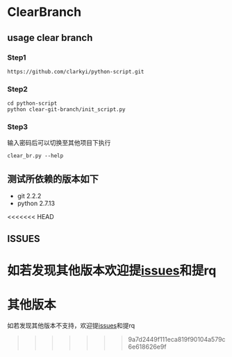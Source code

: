 # ClearBranch

## usage clear branch

### Step1
```
https://github.com/clarkyi/python-script.git 
```
### Step2
```
cd python-script
python clear-git-branch/init_script.py
```
### Step3
输入密码后可以切换至其他项目下执行
```
clear_br.py --help
```

## 测试所依赖的版本如下
+ git  2.2.2
+ python 2.7.13

<<<<<<< HEAD
## ISSUES
如若发现其他版本欢迎提[issues](https://github.com/clarkyi/python-script/issues)和提rq
=======
# 其他版本
如若发现其他版本不支持，欢迎提[issues](https://github.com/clarkyi/python-script/issues)和提rq
>>>>>>> 9a7d2449f111eca819f90104a579c6e618626e9f

